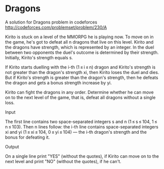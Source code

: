 # Dragons
A solution for Dragons problem in codeforces   http://codeforces.com/problemset/problem/230/A

Kirito is stuck on a level of the MMORPG he is playing now. To move on in the game, he's got to defeat all n dragons that live on this level. Kirito and the dragons have strength, which is represented by an integer. In the duel between two opponents the duel's outcome is determined by their strength. Initially, Kirito's strength equals s.

If Kirito starts duelling with the i-th (1 ≤ i ≤ n) dragon and Kirito's strength is not greater than the dragon's strength xi, then Kirito loses the duel and dies. But if Kirito's strength is greater than the dragon's strength, then he defeats the dragon and gets a bonus strength increase by yi.

Kirito can fight the dragons in any order. Determine whether he can move on to the next level of the game, that is, defeat all dragons without a single loss.

Input

The first line contains two space-separated integers s and n (1 ≤ s ≤ 104, 1 ≤ n ≤ 103). Then n lines follow: the i-th line contains space-separated integers xi and yi (1 ≤ xi ≤ 104, 0 ≤ yi ≤ 104) — the i-th dragon's strength and the bonus for defeating it.

Output

On a single line print "YES" (without the quotes), if Kirito can move on to the next level and print "NO" (without the quotes), if he can't.
